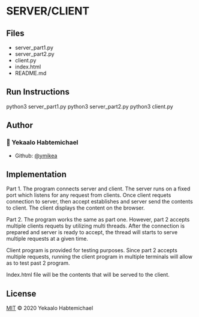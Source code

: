# SERVER/CLIENT

## Files
- server_part1.py
- server_part2.py
- client.py
- index.html
- README.md


## Run Instructions
python3 server_part1.py
python3 server_part2.py
python3 client.py


## Author
### 👤 Yekaalo Habtemichael
* Github: [@ymikea](https://github.com/ymikea)


## Implementation
Part 1.
The program connects server and client. The server runs on a fixed port which listens for any request from clients. Once client requets connection to server, then accept establishes and server send the contents to client. The client displays the content on the browser.

Part 2.
The program works the same as part one. However, part 2 accepts multiple clients requets by utilizing multi threads. After the connection is prepared and server is ready to accept, the thread will starts to serve multiple requests at a given time.

Client program is provided for testing purposes. Since part 2 accepts multiple requests, running the client program in multiple terminals will allow as to test past 2 program.

Index.html file will be the contents that will be served to the client.


## License
[MIT](https://choosealicense.com/licenses/mit/) &copy; 2020 Yekaalo Habtemichael 
